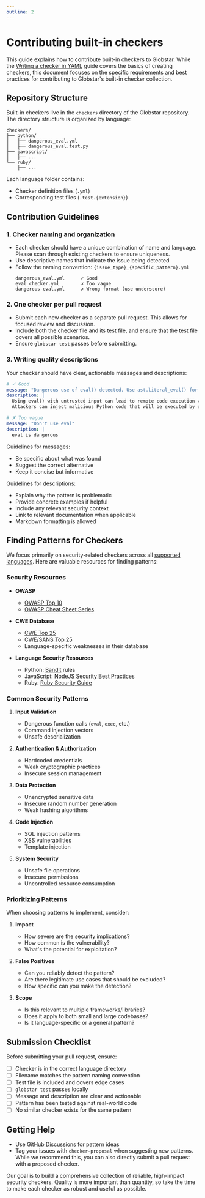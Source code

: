 ```yaml
---
outline: 2
---
```


# Contributing built-in checkers

This guide explains how to contribute built-in checkers to Globstar. While the [Writing a checker in YAML](/guides/writing-yaml-checker) guide covers the basics of creating checkers, this document focuses on the specific requirements and best practices for contributing to Globstar's built-in checker collection.

## Repository Structure

Built-in checkers live in the `checkers` directory of the Globstar repository. The directory structure is organized by language:

```
checkers/
├── python/
│   ├── dangerous_eval.yml
│   ├── dangerous_eval.test.py
├── javascript/
│   ├── ...
└── ruby/
    ├── ...
```

Each language folder contains:
- Checker definition files (`.yml`)
- Corresponding test files (`.test.{extension}`)

## Contribution Guidelines

### 1. Checker naming and organization

- Each checker should have a unique combination of name and language. Please scan through existing checkers to ensure uniqueness.
- Use descriptive names that indicate the issue being detected
- Follow the naming convention: `{issue_type}_{specific_pattern}.yml`
  ```
  dangerous_eval.yml      ✓ Good
  eval_checker.yml        ✗ Too vague
  dangerous-eval.yml      ✗ Wrong format (use underscore)
  ```

### 2. One checker per pull request

- Submit each new checker as a separate pull request. This allows for focused review and discussion.
- Include both the checker file and its test file, and ensure that the test file covers all possible scenarios.
- Ensure `globstar test` passes before submitting.

### 3. Writing quality descriptions

Your checker should have clear, actionable messages and descriptions:

```yaml
# ✓ Good
message: "Dangerous use of eval() detected. Use ast.literal_eval() for parsing data structures."
description: |
  Using eval() with untrusted input can lead to remote code execution vulnerabilities.
  Attackers can inject malicious Python code that will be executed by eval().

# ✗ Too vague
message: "Don't use eval"
description: |
  eval is dangerous
```

Guidelines for messages:
- Be specific about what was found
- Suggest the correct alternative
- Keep it concise but informative

Guidelines for descriptions:
- Explain why the pattern is problematic
- Provide concrete examples if helpful
- Include any relevant security context
- Link to relevant documentation when applicable
- Markdown formatting is allowed

## Finding Patterns for Checkers

We focus primarily on security-related checkers across all [supported languages](/supported-languages). Here are valuable resources for finding patterns:

### Security Resources

- **OWASP**
  - [OWASP Top 10](https://owasp.org/www-project-top-ten/)
  - [OWASP Cheat Sheet Series](https://cheatsheetseries.owasp.org/)

- **CWE Database**
  - [CWE Top 25](https://cwe.mitre.org/top25/archive/2024/2024_cwe_top25.html)
  - [CWE/SANS Top 25](https://www.sans.org/top25-software-errors/)
  - Language-specific weaknesses in their database

- **Language Security Resources**
  - Python: [Bandit](https://bandit.readthedocs.io/en/latest/plugins/index.html) rules
  - JavaScript: [NodeJS Security Best Practices](https://nodejs.org/en/docs/guides/security/)
  - Ruby: [Ruby Security Guide](https://guides.rubyonrails.org/security.html)

### Common Security Patterns

1. **Input Validation**
   - Dangerous function calls (`eval`, `exec`, etc.)
   - Command injection vectors
   - Unsafe deserialization

2. **Authentication & Authorization**
   - Hardcoded credentials
   - Weak cryptographic practices
   - Insecure session management

3. **Data Protection**
   - Unencrypted sensitive data
   - Insecure random number generation
   - Weak hashing algorithms

4. **Code Injection**
   - SQL injection patterns
   - XSS vulnerabilities
   - Template injection

5. **System Security**
   - Unsafe file operations
   - Insecure permissions
   - Uncontrolled resource consumption

### Prioritizing Patterns

When choosing patterns to implement, consider:

1. **Impact**
   - How severe are the security implications?
   - How common is the vulnerability?
   - What's the potential for exploitation?

2. **False Positives**
   - Can you reliably detect the pattern?
   - Are there legitimate use cases that should be excluded?
   - How specific can you make the detection?

3. **Scope**
   - Is this relevant to multiple frameworks/libraries?
   - Does it apply to both small and large codebases?
   - Is it language-specific or a general pattern?

## Submission Checklist

Before submitting your pull request, ensure:

- [ ] Checker is in the correct language directory
- [ ] Filename matches the pattern naming convention
- [ ] Test file is included and covers edge cases
- [ ] `globstar test` passes locally
- [ ] Message and description are clear and actionable
- [ ] Pattern has been tested against real-world code
- [ ] No similar checker exists for the same pattern

## Getting Help
- Use [GitHub Discussions](https://github.com/DeepSourceCorp/globstar/discussions) for pattern ideas
- Tag your issues with `checker-proposal` when suggesting new patterns. While we recommend this, you can also directly submit a pull request with a proposed checker.

Our goal is to build a comprehensive collection of reliable, high-impact security checkers. Quality is more important than quantity, so take the time to make each checker as robust and useful as possible.
